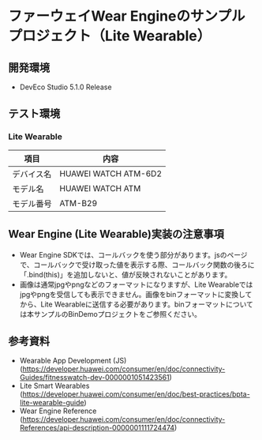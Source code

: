# ファーウェイWear Engineのサンプルプロジェクト（Lite Wearable）
## 開発環境
* DevEco Studio 5.1.0 Release
## テスト環境
### Lite Wearable
| 項目 | 内容 |
| --- | --- |
| デバイス名 | HUAWEI WATCH ATM-6D2 |
| モデル名 | HUAWEI WATCH ATM |
| モデル番号 | ATM-B29 |
## Wear Engine (Lite Wearable)実装の注意事項
* Wear Engine SDKでは、コールバックを使う部分があります。jsのページで、コールバックで受け取った値を表示する際、コールバック関数の後ろに「.bind(this)」を追加しないと、値が反映されないことがあります。
* 画像は通常jpgやpngなどのフォーマットになりますが、Lite Wearableではjpgやpngを受信しても表示できません。画像をbinフォーマットに変換してから、Lite Wearableに送信する必要があります。binフォーマットについては本サンプルのBinDemoプロジェクトをご参照ください。
## 参考資料
* Wearable App Development (JS) (https://developer.huawei.com/consumer/en/doc/connectivity-Guides/fitnesswatch-dev-0000001051423561)
* Lite Smart Wearables (https://developer.huawei.com/consumer/en/doc/best-practices/bpta-lite-wearable-guide)
* Wear Engine Reference (https://developer.huawei.com/consumer/en/doc/connectivity-References/api-description-0000001111724474)